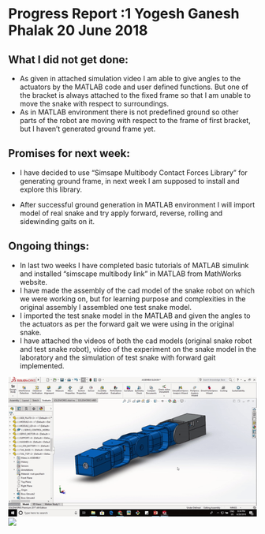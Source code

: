 # Progress Report :1       Yogesh Ganesh Phalak            20 June 2018
  

What I did not get done:
------------------------

-	As given in attached simulation video I am able to give angles to the actuators by the MATLAB code and user defined functions. But one of the bracket is always attached to the fixed frame so that I am unable to move the snake with respect to surroundings.
-	As in MATLAB environment there is not predefined ground so other parts of the robot are moving with respect to the frame of first bracket, but I haven’t generated ground frame yet.



Promises for next week:
-----------------------

-	I have decided to use “Simsape Multibody Contact Forces Library” for generating ground frame, in next week I am supposed to install and explore this library.

-	After successful ground generation in MATLAB environment I will import model of real snake and try apply forward, reverse, rolling and sidewinding gaits on it.

Ongoing things:
---------------

-	In last two weeks I have completed basic tutorials of MATLAB simulink and installed “simscape multibody link” in MATLAB from MathWorks website.
-	I have made the assembly of the cad model of the snake robot on which we were working on, but for learning purpose and complexities in the original assembly I assembled one test snake model.
-	I imported the test snake model in the MATLAB and given the angles to the actuators as per the forward gait we were using in the original snake.
-	I have attached the videos of both the cad models (original snake robot and test snake robot), video of the experiment on the snake model in the laboratory and the simulation of test snake with forward gait implemented.

<img src="/reports/Report1/1.gif"/>
<img src="/reports/Report1/2.gif"/>
